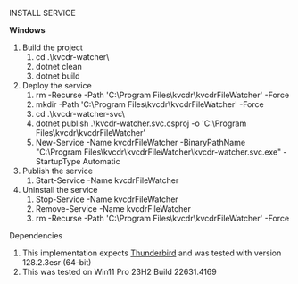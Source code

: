 INSTALL SERVICE

**Windows**

1. Build the project    
    1. cd .\kvcdr-watcher\ 
    1. dotnet clean
    1. dotnet build
1. Deploy the service
    1. rm -Recurse -Path 'C:\Program Files\kvcdr\kvcdrFileWatcher\' -Force
    1. mkdir -Path 'C:\Program Files\kvcdr\kvcdrFileWatcher\' -Force
    1. cd .\kvcdr-watcher-svc\
    1. dotnet publish .\kvcdr-watcher.svc.csproj -o 'C:\Program Files\kvcdr\kvcdrFileWatcher'
    1. New-Service -Name kvcdrFileWatcher -BinaryPathName "C:\Program Files\kvcdr\kvcdrFileWatcher\kvcdr-watcher.svc.exe" -StartupType Automatic
1. Publish the service
    1. Start-Service  -Name kvcdrFileWatcher
1. Uninstall the service    
    1. Stop-Service  -Name kvcdrFileWatcher
    1. Remove-Service -Name kvcdrFileWatcher
    1. rm -Recurse -Path 'C:\Program Files\kvcdr\kvcdrFileWatcher\' -Force


Dependencies

1. This implementation expects [Thunderbird](https://www.thunderbird.net/en-US/) and was tested with version 128.2.3esr (64-bit)
1. This was tested on Win11 Pro 23H2 Build 22631.4169
